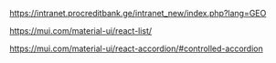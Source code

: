 https://intranet.procreditbank.ge/intranet_new/index.php?lang=GEO

https://mui.com/material-ui/react-list/

https://mui.com/material-ui/react-accordion/#controlled-accordion

